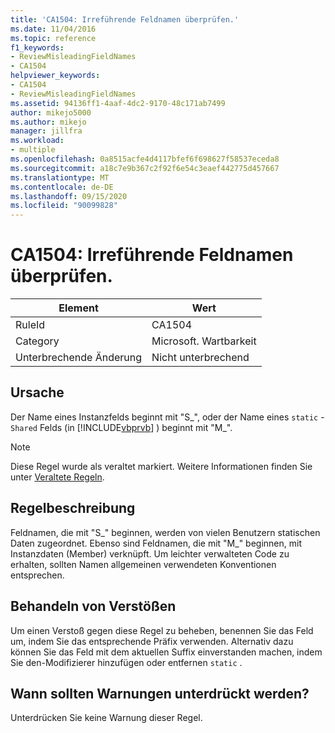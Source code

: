 ```yaml
---
title: 'CA1504: Irreführende Feldnamen überprüfen.'
ms.date: 11/04/2016
ms.topic: reference
f1_keywords:
- ReviewMisleadingFieldNames
- CA1504
helpviewer_keywords:
- CA1504
- ReviewMisleadingFieldNames
ms.assetid: 94136ff1-4aaf-4dc2-9170-48c171ab7499
author: mikejo5000
ms.author: mikejo
manager: jillfra
ms.workload:
- multiple
ms.openlocfilehash: 0a8515acfe4d4117bfef6f698627f58537eceda8
ms.sourcegitcommit: a18c7e9b367c2f92f6e54c3eaef442775d457667
ms.translationtype: MT
ms.contentlocale: de-DE
ms.lasthandoff: 09/15/2020
ms.locfileid: "90099828"
---
```

# <a name="ca1504-review-misleading-field-names"></a>CA1504: Irreführende Feldnamen überprüfen.

|Element|Wert|
|-|-|
|RuleId|CA1504|
|Category|Microsoft. Wartbarkeit|
|Unterbrechende Änderung|Nicht unterbrechend|

## <a name="cause"></a>Ursache
Der Name eines Instanzfelds beginnt mit "S_", oder der Name eines `static` - `Shared` Felds (in [!INCLUDE[vbprvb](../code-quality/includes/vbprvb_md.md)] ) beginnt mit "M_".

> [!NOTE]
> Diese Regel wurde als veraltet markiert. Weitere Informationen finden Sie unter [Veraltete Regeln](fxcop-unported-deprecated-rules.md).

## <a name="rule-description"></a>Regelbeschreibung
Feldnamen, die mit "S_" beginnen, werden von vielen Benutzern statischen Daten zugeordnet. Ebenso sind Feldnamen, die mit "M_" beginnen, mit Instanzdaten (Member) verknüpft. Um leichter verwalteten Code zu erhalten, sollten Namen allgemeinen verwendeten Konventionen entsprechen.

## <a name="how-to-fix-violations"></a>Behandeln von Verstößen
Um einen Verstoß gegen diese Regel zu beheben, benennen Sie das Feld um, indem Sie das entsprechende Präfix verwenden. Alternativ dazu können Sie das Feld mit dem aktuellen Suffix einverstanden machen, indem Sie den-Modifizierer hinzufügen oder entfernen `static` .

## <a name="when-to-suppress-warnings"></a>Wann sollten Warnungen unterdrückt werden?
Unterdrücken Sie keine Warnung dieser Regel.
